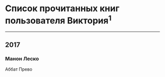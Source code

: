 # Список прочитанных книг пользователя Виктория<sup>1</sup>
---

## 2017

### Манон Леско
Аббат Прево



